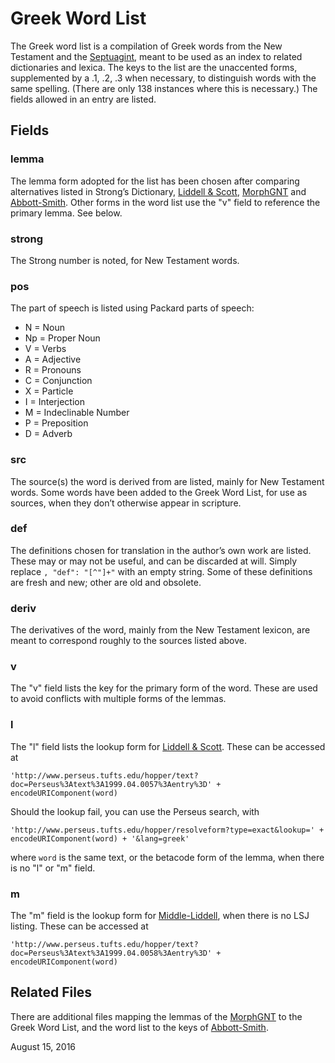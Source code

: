 #	Greek Word List

The Greek word list is a compilation of Greek words from the New
Testament and the [Septuagint][1], meant to be used as an index to
related dictionaries and lexica.  The keys to the list are the
unaccented forms, supplemented by a .1, .2, .3 when necessary, to
distinguish words with the same spelling.  (There are only 138
instances where this is necessary.)  The fields allowed in an entry
are listed.

##	Fields

###	lemma

The lemma form adopted for the list has been chosen after comparing
alternatives listed in Strong’s Dictionary, [Liddell & Scott][2],
[MorphGNT][3] and [Abbott-Smith][4].  Other forms in the word list use
the "v" field to reference the primary lemma.  See below.

###	strong

The Strong number is noted, for New Testament words.

###	pos

The part of speech is listed using Packard parts of speech:

-	N = Noun
-	Np = Proper Noun
-	V = Verbs
-	A = Adjective
-	R = Pronouns
-	C = Conjunction
-	X = Particle
-	I = Interjection
-	M = Indeclinable Number
-	P = Preposition
-	D = Adverb

###	src

The source(s) the word is derived from are listed, mainly for New
Testament words.  Some words have been added to the Greek Word List,
for use as sources, when they don’t otherwise appear in scripture.

###	def

The definitions chosen for translation in the author’s own work are
listed.  These may or may not be useful, and can be discarded at will.
Simply replace `, "def": "[^"]+"` with an empty string.  Some of these
definitions are fresh and new; other are old and obsolete.

###	deriv

The derivatives of the word, mainly from the New Testament lexicon, are
meant to correspond roughly to the sources listed above.

###	v

The "v" field lists the key for the primary form of the word.  These
are used to avoid conflicts with multiple forms of the lemmas.

###	l

The "l" field lists the lookup form for [Liddell & Scott][2].  These
can be accessed at

	'http://www.perseus.tufts.edu/hopper/text?doc=Perseus%3Atext%3A1999.04.0057%3Aentry%3D' + encodeURIComponent(word)
	
Should the lookup fail, you can use the Perseus search, with

	'http://www.perseus.tufts.edu/hopper/resolveform?type=exact&lookup=' + encodeURIComponent(word) + '&lang=greek'

where `word` is the same text, or the betacode form of the lemma, when
there is no "l" or "m" field.

###	m

The "m" field is the lookup form for [Middle-Liddell][5], when there
is no LSJ listing.  These can be accessed at

	'http://www.perseus.tufts.edu/hopper/text?doc=Perseus%3Atext%3A1999.04.0058%3Aentry%3D' + encodeURIComponent(word)

##	Related Files

There are additional files mapping the lemmas of the [MorphGNT][3] to
the Greek Word List, and the word list to the keys of [Abbott-Smith][4].

August 15, 2016

[1]: http://ccat.sas.upenn.edu/gopher/text/religion/biblical/lxxmorph/
[2]: http://www.perseus.tufts.edu/hopper/text?doc=Perseus%3atext%3a1999.04.0057
[3]: https://github.com/morphgnt/sblgnt/tree/tisch-merge
[4]: https://github.com/translatable-exegetical-tools/Abbott-Smith
[5]: http://www.perseus.tufts.edu/hopper/text?doc=Perseus%3Atext%3A1999.04.0058
